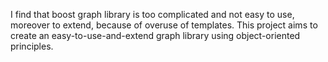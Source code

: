 I find that boost graph library is too complicated and not easy to use, moreover to extend, because of overuse of templates. This project aims to create an easy-to-use-and-extend graph library using object-oriented principles.